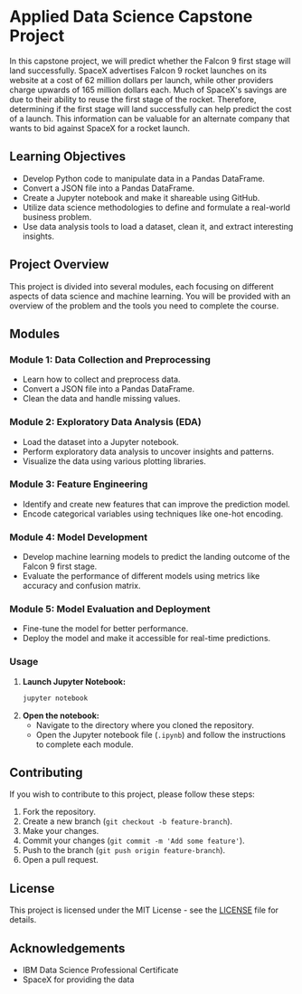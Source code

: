 # Applied Data Science Capstone Project

In this capstone project, we will predict whether the Falcon 9 first stage will land successfully. SpaceX advertises Falcon 9 rocket launches on its website at a cost of 62 million dollars per launch, while other providers charge upwards of 165 million dollars each. Much of SpaceX's savings are due to their ability to reuse the first stage of the rocket. Therefore, determining if the first stage will land successfully can help predict the cost of a launch. This information can be valuable for an alternate company that wants to bid against SpaceX for a rocket launch.

## Learning Objectives

- Develop Python code to manipulate data in a Pandas DataFrame.
- Convert a JSON file into a Pandas DataFrame.
- Create a Jupyter notebook and make it shareable using GitHub.
- Utilize data science methodologies to define and formulate a real-world business problem.
- Use data analysis tools to load a dataset, clean it, and extract interesting insights.

## Project Overview

This project is divided into several modules, each focusing on different aspects of data science and machine learning. You will be provided with an overview of the problem and the tools you need to complete the course.

## Modules

### Module 1: Data Collection and Preprocessing
- Learn how to collect and preprocess data.
- Convert a JSON file into a Pandas DataFrame.
- Clean the data and handle missing values.

### Module 2: Exploratory Data Analysis (EDA)
- Load the dataset into a Jupyter notebook.
- Perform exploratory data analysis to uncover insights and patterns.
- Visualize the data using various plotting libraries.

### Module 3: Feature Engineering
- Identify and create new features that can improve the prediction model.
- Encode categorical variables using techniques like one-hot encoding.

### Module 4: Model Development
- Develop machine learning models to predict the landing outcome of the Falcon 9 first stage.
- Evaluate the performance of different models using metrics like accuracy and confusion matrix.

### Module 5: Model Evaluation and Deployment
- Fine-tune the model for better performance.
- Deploy the model and make it accessible for real-time predictions.

### Usage

1. **Launch Jupyter Notebook:**
   ```bash
   jupyter notebook
   ```
2. **Open the notebook:**
   - Navigate to the directory where you cloned the repository.
   - Open the Jupyter notebook file (`.ipynb`) and follow the instructions to complete each module.

## Contributing

If you wish to contribute to this project, please follow these steps:

1. Fork the repository.
2. Create a new branch (`git checkout -b feature-branch`).
3. Make your changes.
4. Commit your changes (`git commit -m 'Add some feature'`).
5. Push to the branch (`git push origin feature-branch`).
6. Open a pull request.

## License

This project is licensed under the MIT License - see the [LICENSE](LICENSE) file for details.

## Acknowledgements

- IBM Data Science Professional Certificate
- SpaceX for providing the data
